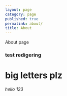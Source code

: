 ```yaml
---
layout: page
category: page
published: true
permalink: about/
title: About
---
```


About page

### test redigering

# big letters plz

_hello 123_
